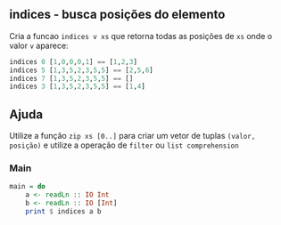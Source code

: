 ## indices - busca posições do elemento

Cria a funcao `indices v xs` que retorna todas as posições de `xs` onde o valor `v` aparece:


```hs
indices 0 [1,0,0,0,1] == [1,2,3]
indices 5 [1,3,5,2,3,5,5] == [2,5,6]
indices 7 [1,3,5,2,3,5,5] == []
indices 3 [1,3,5,2,3,5,5] == [1,4]
```

## Ajuda
Utilize a função `zip xs [0..]` para criar um vetor de tuplas `(valor, posição)` e utilize a operação de `filter` ou `list comprehension`

<!--MAIN_BEGIN-->
### Main
```hs
main = do
    a <- readLn :: IO Int
    b <- readLn :: IO [Int]
    print $ indices a b

```
<!--MAIN_END-->